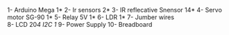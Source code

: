 1- Arduino Mega                1*
2- Ir sensors                  2*
3- IR reflecative Snensor     14*
4- Servo motor SG-90           1*
5- Relay 5V                    1*
6- LDR                         1*
7- Jumber wires                
8- LCD 20*4 I2C                1*
9- Power Supply
10- Breadboard